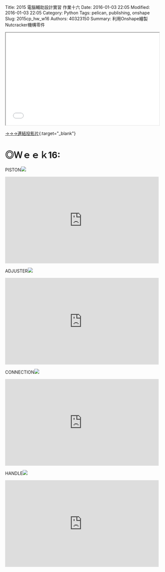 Title: 2015 電腦輔助設計實習 作業十六
Date: 2016-01-03 22:05
Modified: 2016-01-03 22:05
Category: Python
Tags: pelican, publishing, onshape
Slug: 2015cp_hw_w16
Authors: 40323150
Summary: 利用Onshape繪製 Nutcracker機構零件

<iframe src="simplest16.html" width="500" height="300"></iframe>

[→→→連結投影片](simplest16.html){:target="_blank"}

◎Ｗｅｅｋ16:
============

PISTON<img src="https://copy.com/zuGYkCXeWNziCWDK">

<iframe src="https://player.vimeo.com/video/150927521" width="500" height="281" frameborder="0" webkitallowfullscreen mozallowfullscreen allowfullscreen></iframe>

ADJUSTER<img src="https://copy.com/csvWAJEoahoCXPkx">

<iframe src="https://player.vimeo.com/video/150933506" width="500" height="281" frameborder="0" webkitallowfullscreen mozallowfullscreen allowfullscreen></iframe>

CONNECTION<img src="https://copy.com/W4lP8phZbBLQm7yo">

<iframe src="https://player.vimeo.com/video/150927526" width="500" height="281" frameborder="0" webkitallowfullscreen mozallowfullscreen allowfullscreen></iframe>

HANDLE<img src="https://copy.com/1ADqBqvzHfNC3fpO">

<iframe src="https://player.vimeo.com/video/150927524" width="500" height="281" frameborder="0" webkitallowfullscreen mozallowfullscreen allowfullscreen></iframe>